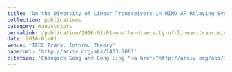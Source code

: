 ```yaml
---
title: "On the Diversity of Linear Transceivers in MIMO AF Relaying Systems"
collection: publications
category: manuscripts
permalink: /publication/2016-01-01-on-the-diversity-of-linear-transceivers-in-mimo-af-relaying-systems
date: 2016-01-01
venue: 'IEEE Trans. Inform. Theory'
paperurl: 'http://arxiv.org/abs/1403.2081'
citation: 'Changick Song and Cong Ling "<a href="http://arxiv.org/abs/1403.2081">On the Diversity of Linear Transceivers in MIMO AF Relaying Systems</a>",  IEEE Trans. Inform. Theory, vol. 62, no. 1, pp. 272–289, Jan. 2016.'
---
```

